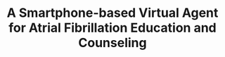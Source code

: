 ---
name: "A Smartphone Based Virtual Agent For Atrial"
title: "A Smartphone-based Virtual Agent for Atrial Fibrillation Education and Counseling"
journal: "journal name" 
project: "Atrial Fibrillation"
event: "Intelligent Virtual Agents (IVA)"
authors:
- name: "Kimani, K."
- name: "Bickmore, T."
- name: "Trinh, H."
- name: "Ring, L."
- name: "Paasche-Orlow, M."
- name: "Magnani, J."
year: 2016
resources:
- name: "IVA16 aflit"
  src: "IVA16.aflit.pdf"
external_url: null
draft: false
headless: true
---